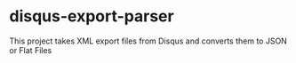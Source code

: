 # disqus-export-parser
This project takes XML export files from Disqus and converts them to JSON or Flat Files
